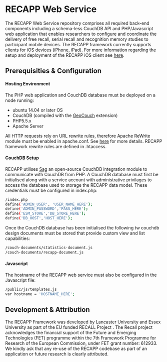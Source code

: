 # RECAPP Web Service
The RECAPP Web Service repository comprises all required back-end components including a schema-less CouchDB API and PHP/Javascript web application that enables researchers to configure and coordinate the delivery of free recall, serial recall and recognition memory studies to participant mobile devices. The RECAPP framework currently supports clients for iOS devices (iPhone, iPad). For more information regarding the setup and deployment of the RECAPP iOS client see [here](https://github.com/Recall-Project/recapp-ios-client).

## Prerequisities & Configuration
#### Hosting Environment
The PHP web application and CouchDB database must be deployed on a node running:
- ubuntu 14.04 or later OS
- CouchDB (compiled with the [GeoCouch](https://github.com/couchbase/geocouch) extension)
- PHP5.5.x
- Apache Server

All HTTP requests rely on URL rewrite rules, therefore Apache ReWrite module must be enabled in apache.conf. See [here](https://www.digitalocean.com/community/tutorials/how-to-set-up-mod_rewrite-for-apache-on-ubuntu-14-04) for more details. RECAPP framework rewrite rules are defined in .htaccess.

#### CouchDB Setup
RECAPP utilises [Sag]( https://github.com/sbisbee/sag) an open-source CouchDB integration module to communicate with CouchDB from PHP. A CouchDB database must first be initialised along with a service account with administrative privilages to access the database used to storage the RECAPP data model. These credentials must be configured in index.php:  
```sh
/index.php
define('ADMIN_USER', 'USER_NAME_HERE');
define('ADMIN_PASSWORD','PASS_HERE');
define('ESM_STORE','DB_STORE_HERE');
define('DB_HOST','HOST_HERE');
```

Once the CouchDB database has been initialised the following tw couchdb design documents must be stored that provide custom view and list capabilities:
```sh
/couch-documents/statistics-document.js
/couch-documents/recapp-document.js
```

#### Javascript
The hostname of the RECAPP web service must also be configured in the Javascript file:
```sh
/public/js/templates.js
var hostname = 'HOSTNAME_HERE';
```

## Development & Attribution
The RECAPP Framework was developed by Lancaster University and Essex University as part of the EU funded RECALL Project . The Recall project acknowledges the financial support of the Future and Emerging Technologies (FET) programme within the 7th Framework Programme for Research of the European Commission, under FET grant number: 612933. We kindly ask that any re-use of the RECAPP codebase as part of an application or future research is clearly attributed.
